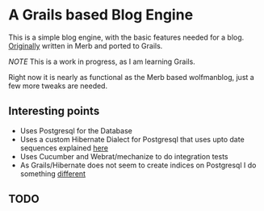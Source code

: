 A Grails based Blog Engine
==========================

This is a simple blog engine, with the basic features needed for a blog.
[Originally](http://github.com/wolfmanjm/wolfmanblog) written in Merb and ported to Grails.

_NOTE_ This is a work in progress, as I am learning Grails.

Right now it is nearly as functional as the Merb based wolfmanblog, just a few more tweaks are needed.

Interesting points
------------------
* Uses Postgresql for the Database
* Uses a custom Hibernate Dialect for Postgresql that uses upto date
  sequences explained
  [here](http://blog.wolfman.com/articles/2009/11/11/using-postgresql-with-grails)
* Uses Cucumber and Webrat/mechanize to do integration tests
* As Grails/Hibernate does not seem to create indices on Postgresql
  I do something [different](http://wiki.github.com/wolfmanjm/wolfmanblog-grails/schema-generation)
  

TODO
----
